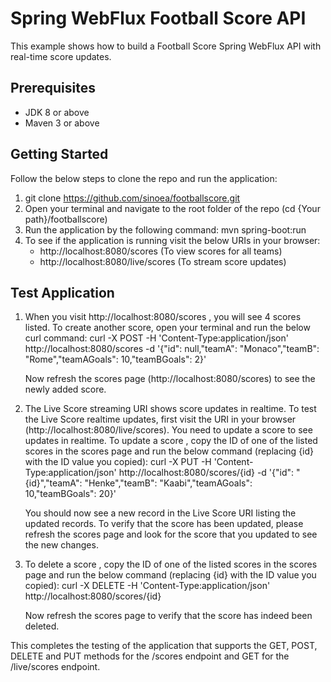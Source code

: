 # Spring WebFlux Football Score API

This example shows how to build a Football Score Spring WebFlux API with real-time score updates.


## Prerequisites

+ JDK 8 or above
+ Maven 3 or above

## Getting Started

Follow the below steps to clone the repo and run the application:

1. git clone https://github.com/sinoea/footballscore.git
2. Open your terminal and navigate to the root folder of the repo (cd {Your path}/footballscore)
3. Run the application by the following command: mvn spring-boot:run
4. To see if the application is running visit the below URIs in your browser:
    - http://localhost:8080/scores (To view scores for all teams)
    - http://localhost:8080/live/scores (To stream score updates)

## Test Application
1. When you visit http://localhost:8080/scores , you will see 4 scores listed.
   To create another score, open your terminal and run the below curl command:
   curl -X POST -H 'Content-Type:application/json' http://localhost:8080/scores -d '{"id": null,"teamA": "Monaco","teamB": "Rome","teamAGoals": 10,"teamBGoals": 2}'

   Now refresh the scores page (http://localhost:8080/scores) to see the newly added score.

2. The Live Score streaming URI shows score updates in realtime.
   To test the Live Score realtime updates, first visit the URI in your browser (http://localhost:8080/live/scores).
   You need to update a score to see updates in realtime.
   To update a score , copy the ID of one of the listed scores in the scores page and run the below command (replacing {id} with the ID value you copied):
   curl -X PUT -H 'Content-Type:application/json' http://localhost:8080/scores/{id} -d '{"id": "{id}","teamA": "Henke","teamB": "Kaabi","teamAGoals": 10,"teamBGoals": 20}'

   You should now see a new record in the Live Score URI listing the updated records.
   To verify that the score has been updated, please refresh the scores page and look for the score that you updated to see the new changes.

3. To delete a score , copy the ID of one of the listed scores in the scores page and run the below command (replacing {id} with the ID value you copied):
   curl -X DELETE -H 'Content-Type:application/json' http://localhost:8080/scores/{id}

   Now refresh the scores page to verify that the score has indeed been deleted.
   
   
This completes the testing of the application that supports the GET, POST, DELETE and PUT methods for the /scores endpoint and GET for the /live/scores endpoint.
